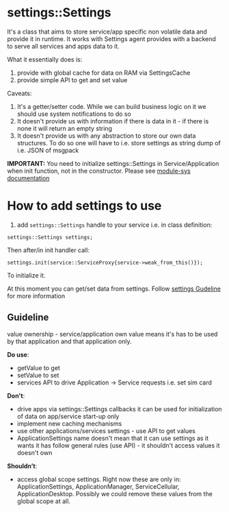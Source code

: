 settings::Settings
==================

It's a class that aims to store service/app specific non volatile data and provide it in runtime.
It works with Settings agent provides with a backend to serve all services and apps data to it.

What it essentially does is:
1. provide with global cache for data on RAM via SettingsCache
2. provide simple API to get and set value

Caveats:
1. It's a getter/setter code. While we can build business logic on it we should use system notifications to do so
2. It doesn't provide us with information if there is data in it - if there is none it will return an empty string
3. It doesn't provide us with any abstraction to store our own data structures. To do so one will have to i.e. store settings as string dump of i.e. JSON of msgpack

**IMPORTANT:**
You need to initialize settings::Settings in Service/Application when init function, not in the constructor.
Please see [module-sys documentation](../../module-sys/README.md#Services)

# How to add settings to use

1. add `settings::Settings` handle to your service i.e. in class definition:
```
settings::Settings settings;
```

Then after/in init handler call:
```
settings.init(service::ServiceProxy{service->weak_from_this()});
```
To initialize it.

At this moment you can get/set data from settings. Follow [settings Gudeline](#Guideline) for more information

## Guideline

value ownership - service/application own value means it's has to be used by that application and that application only.

**Do use**:  
* getValue to get
* setValue to set
* services API to drive Application -> Service requests i.e. set sim card

**Don't**:  
* drive apps via settings::Settings callbacks it can be used for initialization of data on app/service start-up only
* implement new caching mechanisms
* use other applications/services settings - use API to get values
* ApplicationSettings name doesn't mean that it can use settings as it wants it has follow general rules (use API) - it shouldn't access values it doesn't own

**Shouldn’t**:  
* access global scope settings. Right now these are only in: ApplicationSettings, ApplicationManager, ServiceCellular, ApplicationDesktop. Possibly we could remove these values from the global scope at all.
